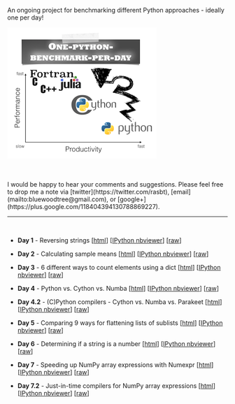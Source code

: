 
An ongoing project for benchmarking different Python approaches - ideally one per day!



![logo](./images/logo.png)


<br>
<br>
I would be happy to hear your comments and suggestions.  
Please feel free to drop me a note via
[twitter](https://twitter.com/rasbt), [email](mailto:bluewoodtree@gmail.com), or [google+](https://plus.google.com/118404394130788869227).
<hr>
<br>

- **Day 1** - Reversing strings [[html](http://htmlpreview.github.io/?https://github.com/rasbt/One-Python-benchmark-per-day/blob/master/htmls/day1_string_reverse.html)] [[IPython nbviewer](http://nbviewer.ipython.org/github/rasbt/One-Python-benchmark-per-day/blob/master/ipython_nbs/day1_string_reverse.ipynb?create=1)] [[raw](https://github.com/rasbt/One-Python-benchmark-per-day/blob/master/ipython_nbs/day1_string_reverse.ipynb)]


- **Day 2** - Calculating sample means [[html](http://htmlpreview.github.io/?https://github.com/rasbt/One-Python-benchmark-per-day/blob/master/htmls/day2_mean_values.html)] [[IPython nbviewer](http://nbviewer.ipython.org/github/rasbt/One-Python-benchmark-per-day/blob/master/ipython_nbs/day2_mean_values.ipynb?create=1)] [[raw](https://github.com/rasbt/One-Python-benchmark-per-day/blob/master/ipython_nbs/day2_mean_values.ipynb)]


- **Day 3** - 6 different ways to count elements using a dict [[html](http://htmlpreview.github.io/?https://github.com/rasbt/One-Python-benchmark-per-day/blob/master/htmls/day3_dictionary_counting.html)] [[IPython nbviewer](http://nbviewer.ipython.org/github/rasbt/One-Python-benchmark-per-day/blob/master/ipython_nbs/day3_dictionary_counting.ipynb?create=1)] [[raw](https://github.com/rasbt/One-Python-benchmark-per-day/blob/master/ipython_nbs/day3_dictionary_counting.ipynb)]


- **Day 4** - Python vs. Cython vs. Numba [[html](http://htmlpreview.github.io/?https://github.com/rasbt/One-Python-benchmark-per-day/blob/master/htmls/day4_python_cython_numba.html)] [[IPython nbviewer](http://nbviewer.ipython.org/github/rasbt/One-Python-benchmark-per-day/blob/master/ipython_nbs/day4_python_cython_numba.ipynb?create=1)] [[raw](https://github.com/rasbt/One-Python-benchmark-per-day/blob/master/ipython_nbs/day4_python_cython_numba.ipynb)]


- **Day 4.2** - (C)Python compilers - Cython vs. Numba vs. Parakeet [[html](http://htmlpreview.github.io/?https://github.com/rasbt/One-Python-benchmark-per-day/blob/master/htmls/day4_2_cython_numba_parakeet.html)] [[IPython nbviewer](http://nbviewer.ipython.org/github/rasbt/One-Python-benchmark-per-day/blob/master/ipython_nbs/day4_2_cython_numba_parakeet.ipynb?create=1)] [[raw](https://github.com/rasbt/One-Python-benchmark-per-day/blob/master/ipython_nbs/day4_2_cython_numba_parakeet.ipynb)]


- **Day 5** - Comparing 9 ways for flattening lists of sublists [[html](http://htmlpreview.github.io/?https://github.com/rasbt/One-Python-benchmark-per-day/blob/master/htmls/day5_flattening_lists.html)] [[IPython nbviewer](http://nbviewer.ipython.org/github/rasbt/One-Python-benchmark-per-day/blob/master/ipython_nbs/day5_flattening_lists.ipynb?create=1)] [[raw](https://github.com/rasbt/One-Python-benchmark-per-day/blob/master/ipython_nbs/day5_flattening_lists.ipynb)]


- **Day 6** - Determining if a string is a number [[html](http://htmlpreview.github.io/?https://github.com/rasbt/One-Python-benchmark-per-day/blob/master/htmls/day6_string_is_number.html)] [[IPython nbviewer](http://nbviewer.ipython.org/github/rasbt/One-Python-benchmark-per-day/blob/master/ipython_nbs/day6_string_is_number.ipynb?create=1)] [[raw](https://github.com/rasbt/One-Python-benchmark-per-day/blob/master/ipython_nbs/day6_string_is_number.ipynb)]


- **Day 7** - Speeding up NumPy array expressions with Numexpr [[html](http://htmlpreview.github.io/?https://github.com/rasbt/One-Python-benchmark-per-day/blob/master/htmls/day7_numpy_numexpr.html)] [[IPython nbviewer](http://nbviewer.ipython.org/github/rasbt/One-Python-benchmark-per-day/blob/master/ipython_nbs/day7_numpy_numexpr.ipynb?create=1)] [[raw](https://github.com/rasbt/One-Python-benchmark-per-day/blob/master/ipython_nbs/day7_numpy_numexpr.ipynb)]

- **Day 7.2** - Just-in-time compilers for NumPy array expressions [[html](http://htmlpreview.github.io/?https://github.com/rasbt/One-Python-benchmark-per-day/blob/master/htmls/day7_2_jit_numpy.html)] [[IPython nbviewer](http://nbviewer.ipython.org/github/rasbt/One-Python-benchmark-per-day/blob/master/ipython_nbs/day7_2_jit_numpy.ipynb?create=1)] [[raw](https://github.com/rasbt/One-Python-benchmark-per-day/blob/master/ipython_nbs/day7_2_jit_numpy.ipynb)]